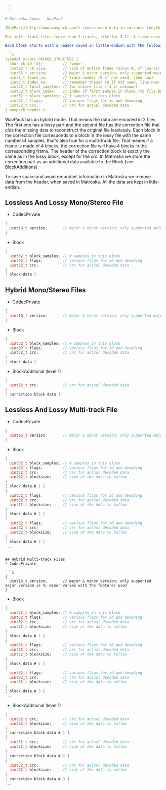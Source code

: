 ```yaml
---
---

# Matroska Codec - WavPack

[WavPack](http://www.wavpack.com/) stores each data in variable length frames. That means each frame can have a different number of samples.

For multi-track files (more than 2 tracks, like for 5.1). A frame consists of many blocks. The first one having the flag `WV_INITIAL_BLOCK` and the last one `WV_FINAL_BLOCK`. For a mono or stereo files, both flags are set in each block.

Each block starts with a header saved in little-endian with the following format :

```c
typedef struct PACKED_STRUCTURE {
  char ck_id [4];         // "wvpk"
  uint32_t ck_size;       // size of entire frame (minus 8, of course)
  uint16_t version;       // major & minor version; only supported major version is 4; minor varies with the features used
  uint8_t track_no;       // track number (0 if not used, like now)
  uint8_t index_no;       // remember these? (0 if not used, like now)
  uint32_t total_samples; // for entire file (-1 if unknown)
  uint32_t block_index;   // index of first sample in block (to file begin)
  uint32_t block_samples; // # samples in this block
  uint32_t flags;         // various flags for id and decoding
  uint32_t crc;           // crc for actual decoded data
} wavpack_header_t;
```


WavPack has an hybrid mode. That means the data are encoded in 2 files. The first one has a lossy part and the second file has the correction file that olds the missing data to reconstruct the original file losslessly. Each block in the correction file corresponds to a block in the lossy file with the same number of samples, that's also true for a multi-track file. That means if a frame is made of 4 blocks, the correction file will have 4 blocks in the corresponding frame. The header of the correction block is exactly the same as in the lossy block, except for the crc. In Matroska we store the correction part as an additional data available to the Block (see BlockAdditions)


To save space and avoid redundant information in Matroska we remove data from the header, when saved in Matroska. All the data are kept in little-endian.

## Lossless And Lossy Mono/Stereo File

* CodecPrivate

```c
{
  uint16_t version;       // major & minor version; only supported major version is 4; minor varies with the features used
}
```

* Block

```c
{
  uint32_t block_samples; // # samples in this block
  uint32_t flags;         // various flags for id and decoding
  uint32_t crc;           // crc for actual decoded data
}
[ block data ]
```

## Hybrid Mono/Stereo Files
* CodecPrivate

```c
{
  uint16_t version;       // major & minor version; only supported major version is 4; minor varies with the features used
}
```

* Block

```c
{
  uint32_t block_samples; // # samples in this block
  uint32_t flags;         // various flags for id and decoding
  uint32_t crc;           // crc for actual decoded data
}
[ block data ]
```

* BlockAdditional (level 1)

```c
{
  uint32_t crc;           // crc for actual decoded data
}
[ correction block data ]
```

## Lossless And Lossy Multi-track File
* CodecPrivate

```c
{
  uint16_t version;       // major & minor version; only supported major version is 4; minor varies with the features used
}
```

* Block

```c
{
  uint32_t block_samples; // # samples in this block
  uint32_t flags;         // various flags for id and decoding
  uint32_t crc;           // crc for actual decoded data
  uint32_t blocksize;     // size of the data to follow
}
[ block data # 1 ]
{
  uint32_t flags;         // various flags for id and decoding
  uint32_t crc;           // crc for actual decoded data
  uint32_t blocksize;     // size of the data to follow
}
[ block data # 2 ]
{
  uint32_t flags;         // various flags for id and decoding
  uint32_t crc;           // crc for actual decoded data
  uint32_t blocksize;     // size of the data to follow
}
[ block data # 3 ]
...
```

```

## Hybrid Multi-track Files
* CodecPrivate

```c
{
  uint16_t version;       // major & minor version; only supported major version is 4; minor varies with the features used
}
```

* Block

```c
{
  uint32_t block_samples; // # samples in this block
  uint32_t flags;         // various flags for id and decoding
  uint32_t crc;           // crc for actual decoded data
  uint32_t blocksize;     // size of the data to follow
}
[ block data # 1 ]
{
  uint32_t flags;         // various flags for id and decoding
  uint32_t crc;           // crc for actual decoded data
  uint32_t blocksize;     // size of the data to follow
}
[ block data # 2 ]
{
  uint32_t flags;         // various flags for id and decoding
  uint32_t crc;           // crc for actual decoded data
  uint32_t blocksize;     // size of the data to follow
}
[ block data # 3 ]
...
```

* BlockAdditional (level 1)

```c
{
  uint32_t crc;           // crc for actual decoded data
  uint32_t blocksize;     // size of the data to follow
}
[ correction block data # 1 ]
{
  uint32_t crc;           // crc for actual decoded data
  uint32_t blocksize;     // size of the data to follow
}
[ correction block data # 2 ]
{
  uint32_t crc;           // crc for actual decoded data
  uint32_t blocksize;     // size of the data to follow
}
[ correction block data # 3 ]
...
```

